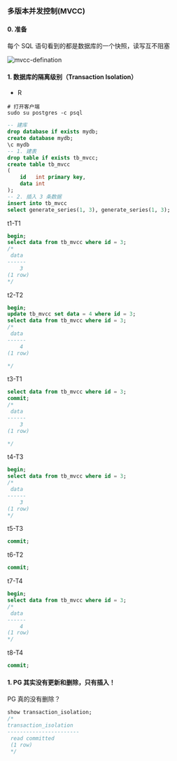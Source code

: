 ### 多版本并发控制(MVCC)

#### 0. 准备

每个 SQL 语句看到的都是数据库的一个快照，读写互不阻塞



![mvcc-defination](/home/zhngcho/Documents/comeaross-postgresql/figures/mvcc-defination.png)

#### 1. 数据库的隔离级别（Transaction Isolation）

- R

```shell
# 打开客户端
sudo su postgres -c psql
```



```sql
-- 建库
drop database if exists mydb;
create database mydb;
\c mydb
-- 1. 建表
drop table if exists tb_mvcc;
create table tb_mvcc
(
    id   int primary key,
    data int
);
-- 2. 插入 3 条数据
insert into tb_mvcc
select generate_series(1, 3), generate_series(1, 3);

```

t1-T1

```sql
begin;
select data from tb_mvcc where id = 3;
/*
 data 
------
    3
(1 row)
*/
```

t2-T2

```sql
begin;
update tb_mvcc set data = 4 where id = 3;
select data from tb_mvcc where id = 3;
/*
 data 
------
    4
(1 row)

*/
```

t3-T1

```sql
select data from tb_mvcc where id = 3;
commit;
/*
 data 
------
    3
(1 row)

*/
```

t4-T3

```sql
begin;
select data from tb_mvcc where id = 3;
/*
 data 
------
    3
(1 row)
*/
```

t5-T3

```sql
commit;
```

t6-T2

```sql
commit;
```

t7-T4

```sql
begin;
select data from tb_mvcc where id = 3;
/*
 data 
------
    4
(1 row)
*/
```

t8-T4

```sql
commit;
```



#### 1. PG 其实没有更新和删除，只有插入！





PG 真的没有删除？

```sql
show transaction_isolation;
/*
transaction_isolation 
-----------------------
 read committed
 (1 row)
 */
```

